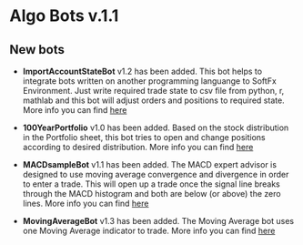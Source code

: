 # Algo Bots v.1.1

## New bots

* **ImportAccountStateBot** v1.2 has been added. This bot helps to integrate bots written on another programming languange to SoftFx Environment. Just write required trade state to csv file from python, r, mathlab and this bot will adjust orders and positions to required state. More info you can find [here](https://github.com/SoftFx/AlgoBots/tree/develop/ImportAccountStateBot)

* **100YearPortfolio** v1.0 has been added. Based on the stock distribution in the Portfolio sheet, this bot tries to open and change positions according to desired distribution. More info you can find [here](https://github.com/SoftFx/AlgoBots/tree/develop/100YearPortfolio)

* **MACDsampleBot** v1.1 has been added. The MACD expert advisor is designed to use moving average convergence and divergence in order to enter a trade. This will open up a trade once the signal line breaks through the MACD histogram and both are below (or above) the zero lines. More info you can find [here](https://github.com/SoftFx/AlgoBots/tree/develop/MACDsampleBot)

* **MovingAverageBot** v1.3 has been added. The Moving Average bot uses one Moving Average indicator to trade. More info you can find [here](https://github.com/SoftFx/AlgoBots/tree/develop/MovingAverageBot)